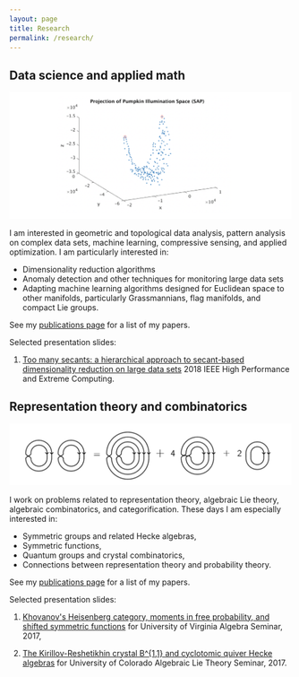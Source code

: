 ```yaml
---
layout: page
title: Research
permalink: /research/
---
```


## Data science and applied math

![illumination_space](Pumpkin_Proj_SAP_Reel1ColorPCA.png)

I am interested in geometric and topological data analysis, pattern analysis on complex data sets, machine learning, compressive sensing, and applied optimization. I am particularly interested in:

* Dimensionality reduction algorithms
* Anomaly detection and other techniques for monitoring large data sets
* Adapting machine learning algorithms designed for Euclidean space to other manifolds, particularly Grassmannians, flag manifolds, and compact Lie groups.

See my [publications page](publications.md) for a list of my papers. 

Selected presentation slides:

1. [Too many secants: a hierarchical approach to secant-based dimensionality reduction on large data sets](HKvingeHPEC2018.pdf) 2018 IEEE High Performance and Extreme Computing.

## Representation theory and combinatorics

![Heisenberg category_eq](diagramimage3.png)

I work on problems related to representation theory, algebraic Lie theory, algebraic combinatorics, and categorification. These days I am especially interested in:

* Symmetric groups and related Hecke algebras,
* Symmetric functions,
* Quantum groups and crystal combinatorics,
* Connections between representation theory and probability theory.

See my [publications page](publications.md) for a list of my papers.

Selected presentation slides:

1. [Khovanov's Heisenberg category, moments in free probability, and shifted symmetric functions](UVApresentation2017.pdf) for University of Virginia Algebra Seminar, 2017,

2. [The Kirillov-Reshetikhin crystal B^{1,1} and cyclotomic quiver Hecke algebras](CUBoulder2017.pdf) for University of Colorado Algebraic Lie Theory Seminar, 2017.

